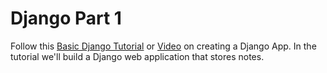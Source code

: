 # Django Part 1

Follow this [Basic Django
Tutorial](https://docs.graderthan.com/ideas/python/#django) or
[Video](https://www.graderthan.com/event-recording/django-2023-16-02) on
creating a Django App. In the tutorial we'll build a Django web application that
stores notes. 

  